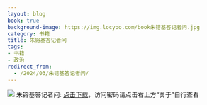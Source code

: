 ```yaml
---
layout: blog
book: true
background-image: https://img.locyoo.com/book朱镕基答记者问.jpg
category: 书籍
title: 朱镕基答记者问
tags:
- 书籍
- 政治
redirect_from:
  - /2024/03/朱镕基答记者问/
---
```

![](https://img.locyoo.com/book朱镕基答记者问.jpg)
朱镕基答记者问: <a name = "ref1" href="https://url18.ctfile.com/f/50983618-1375542787-741b0e?p=3619">点击下载</a>，访问密码请点击右上方“关于”自行查看